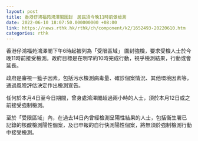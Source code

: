 ```yaml
---
layout: post
title: 香港仔鴻福苑鴻澤閣圍封　居民須今晚11時前做檢測
date: 2022-06-10 18:07:50.000000000 +08:00
link: https://news.rthk.hk/rthk/ch/component/k2/1652493-20220610.htm
categories: rthk
---
```


香港仔鴻福苑鴻澤閣下午6時起被列為「受限區域」 圍封強檢，要求受檢人士於今晚11時前接受檢測。政府目標是在明早約10時完成行動，視乎檢測結果，行動或會延長。

政府是審視一籃子因素，包括污水檢測病毒量、確診個案情況、其他環境因素等，通過風險評估決定作出檢測宣告。

任何於本月4日至今日期間，曾身處鴻澤閣超過兩小時的人士，須於本月12日或之前接受強制檢測。

至於「受限區域」內，在過去14日內曾經檢測呈陽性結果的人士，包括衞生署已記錄的核酸檢測陽性個案，及已申報的自行快測陽性個案，將無須於強制檢測行動中接受檢測。
